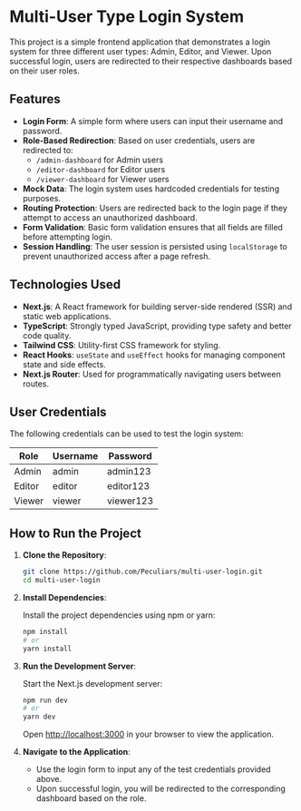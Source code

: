 # Multi-User Type Login System

This project is a simple frontend application that demonstrates a login system for three different user types: Admin, Editor, and Viewer. Upon successful login, users are redirected to their respective dashboards based on their user roles.

## Features

- **Login Form**: A simple form where users can input their username and password.
- **Role-Based Redirection**: Based on user credentials, users are redirected to:
  - `/admin-dashboard` for Admin users
  - `/editor-dashboard` for Editor users
  - `/viewer-dashboard` for Viewer users
- **Mock Data**: The login system uses hardcoded credentials for testing purposes.
- **Routing Protection**: Users are redirected back to the login page if they attempt to access an unauthorized dashboard.
- **Form Validation**: Basic form validation ensures that all fields are filled before attempting login.
- **Session Handling**: The user session is persisted using `localStorage` to prevent unauthorized access after a page refresh.

## Technologies Used

- **Next.js**: A React framework for building server-side rendered (SSR) and static web applications.
- **TypeScript**: Strongly typed JavaScript, providing type safety and better code quality.
- **Tailwind CSS**: Utility-first CSS framework for styling.
- **React Hooks**: `useState` and `useEffect` hooks for managing component state and side effects.
- **Next.js Router**: Used for programmatically navigating users between routes.

## User Credentials

The following credentials can be used to test the login system:

| Role   | Username | Password   |
|--------|----------|------------|
| Admin  | admin    | admin123   |
| Editor | editor   | editor123  |
| Viewer | viewer   | viewer123  |

## How to Run the Project

1. **Clone the Repository**:

    ```bash
    git clone https://github.com/Peculiars/multi-user-login.git
    cd multi-user-login
    ```

2. **Install Dependencies**:

    Install the project dependencies using npm or yarn:

    ```bash
    npm install
    # or
    yarn install
    ```

3. **Run the Development Server**:

    Start the Next.js development server:

    ```bash
    npm run dev
    # or
    yarn dev
    ```

    Open [http://localhost:3000](http://localhost:3000) in your browser to view the application.

4. **Navigate to the Application**:

    - Use the login form to input any of the test credentials provided above.
    - Upon successful login, you will be redirected to the corresponding dashboard based on the role.
